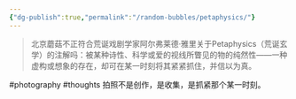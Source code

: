 ```yaml
---
{"dg-publish":true,"permalink":"/random-bubbles/petaphysics/"}
---
```


>北京蘑菇不正符合荒诞戏剧学家阿尔弗莱德·雅里关于Petaphysics（荒诞玄学）的注解吗：被某种诗性、科学或爱的视线所瞥见的物的纯然性——一种虚构或想象的存在，却可在某一时刻将其紧紧抓住，并信以为真。

#photography #thoughts 
拍照不是创作，是收集，是抓紧那个某一时刻。